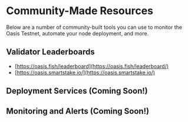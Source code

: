 # Community-Made Resources

Below are a number of community-built tools you can use to monitor
the Oasis Testnet, automate your node deployment, and more.

## Validator Leaderboards

- [https://oasis.fish/leaderboard](https://oasis.fish/leaderboard/)
- [https://oasis.smartstake.io/](https://oasis.smartstake.io/)

## Deployment Services **(Coming Soon!)**

## Monitoring and Alerts **(Coming Soon!)**
